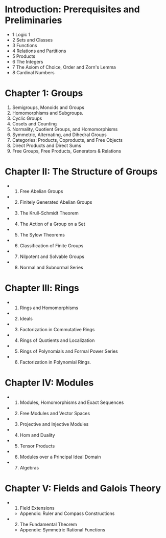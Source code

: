 # Introduction: Prerequisites and Preliminaries
* 1 Logic 1 
* 2 Sets and Classes
* 3 Functions
* 4 Relations and  Partitions
* 5 Products
* 6 The Integers
* 7 The Axiom of Choice, Order and Zorn's Lemma
* 8 Cardinal Numbers

# Chapter 1: Groups 
1. Semigroups, Monoids and Groups
2. Homomorphisms and Subgroups.
3. Cyclic Groups 
4. Cosets and Counting
5. Normality, Quotient Groups, and Homomorphisms 
6. Symmetric, Alternating, and Dihedral Groups 
7. Categories: Products, Coproducts, and Free Objects 
8. Direct Products and Direct Sums
9. Free Groups, Free Products, Generators & Relations 

# Chapter II: The Structure of  Groups
* 1. Free Abelian Groups
* 2. Finitely Generated Abelian Groups
* 3. The Krull-Schmidt Theorem
* 4. The Action of a Group on a Set
* 5. The Sylow Theorems
* 6. Classification of Finite Groups
* 7. Nilpotent and Solvable Groups
* 8. Normal and Subnormal Series

# Chapter Ill: Rings
* 1. Rings and Homomorphisms
* 2. Ideals
* 3. Factorization in Commutative Rings
* 4. Rings of Quotients and Localization
* 5. Rings of Polynomials and Formal Power Series
* 6. Factorization in Polynomial Rings.

# Chapter IV: Modules
* 1. Modules, Homomorphisms and Exact Sequences
* 2. Free Modules and Vector Spaces
* 3. Projective and Injective Modules
* 4. Hom and Duality
* 5. Tensor Products
* 6. Modules over a Principal Ideal Domain
* 7. Algebras

# Chapter V: Fields and Galois  Theory
* 1. Field Extensions
  * Appendix: Ruler and Compass Constructions
* 2. The Fundamental Theorem
  * Appendix: Symmetric Rational Functions

